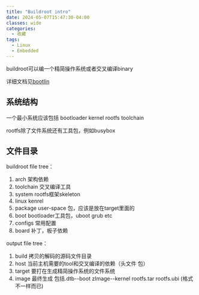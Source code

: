 ```yaml
---
title: "Buildroot intro"
date: 2024-05-07T15:47:30-04:00
classes: wide
categories:
  - 收藏
tags:
  - Linux
  - Embedded
---
```


buildroot可以编一个精简操作系统或者交叉编译binary

详细文档见[bootlin](httpsi://bootlin.com/doc/training/buildroot/buildroot-slides.pdf)

## 系统结构

一个最小系统应该包括 bootloader kernel rootfs toolchain

rootfs除了文件系统还有工具包，例如busybox

## 文件目录

buildroot file tree：

1. arch 架构依赖
2. toolchain 交叉编译工具
3. system rootfs框架skeleton
4. linux kenrel
5. package user-space 包，应该是放在target里面的
6. boot bootloader工具包，uboot grub etc
7. configs 常用配置
8. board 补丁，板子依赖

output file tree：

1. build 拷贝的解码的源码文件目录
2. host 当前主机需要的tool和交叉编译的依赖（头文件 包）
3. target 要打在生成精简操作系统的文件系统
4. image 最终生成 包括.dtb--boot zImage--kernel rootfs.tar rootfs.ubi (格式不一样而已) 